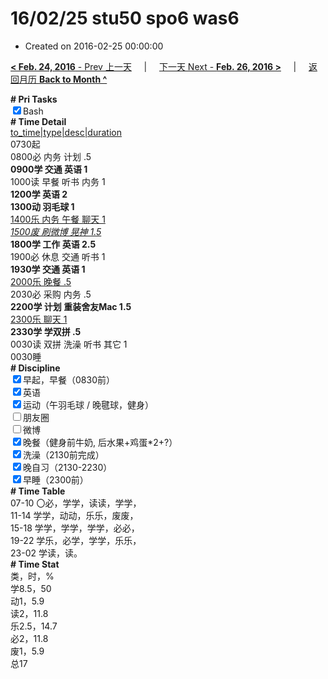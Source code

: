 # 16/02/25 stu50 spo6 was6

- Created on 2016-02-25 00:00:00

[**< Feb. 24, 2016** - Prev 上一天](/lifelogs/2016/02/d24.md) &nbsp; &nbsp; | &nbsp; &nbsp; [下一天 Next - **Feb. 26, 2016 >**](/lifelogs/2016/02/d26.md) &nbsp; &nbsp; |  &nbsp; &nbsp; [返回月历 **Back to Month ^**](/lifelogs/2016/02/index.md)
<br/><div><b># Pri Tasks</b></div><div><input checked="true" type="checkbox"/>Bash</div><div><b># Time Detail</b></div><div><u>to_time|type|desc|duration</u></div><div>0730起</div><div>0800必 内务 计划 .5</div><div><b>0900学 交通 英语 1</b></div><div>1000读 早餐 听书 内务 1</div><div><b>1200学 英语 2</b></div><div><b>1300动 羽毛球 1</b></div><div><u>1400乐 内务 午餐 聊天 1</u></div><div><u><i>1500废 刷微博 晃神 1.5</i></u></div><div><b>1800学 工作 英语 2.5</b></div><div>1900必 休息 交通 听书 1</div><div><b>1930学 交通 英语 1</b></div><div><u>2000乐 晚餐 .5</u></div><div>2030必 采购 内务 .5</div><div><b>2200学 计划 重装舍友Mac 1.5</b></div><div><u>2300乐 聊天 1</u></div><div><b>2330学 学双拼 .5</b></div><div>0030读 双拼 洗澡 听书 其它 1</div><div>0030睡</div><div><b># Discipline</b></div><div><input checked="true" type="checkbox"/>早起，早餐（0830前）</div><div><input checked="true" type="checkbox"/>英语</div><div><input checked="true" type="checkbox"/>运动（午羽毛球 / 晚毽球，健身）</div><div><input type="checkbox"/>朋友圈</div><div><input type="checkbox"/>微博</div><div><input checked="true" type="checkbox"/>晚餐（健身前牛奶, 后水果+鸡蛋*2+?）</div><div><input checked="true" type="checkbox"/>洗澡（2130前完成）</div><div><input checked="true" type="checkbox"/>晚自习（2130-2230）</div><div><input checked="true" type="checkbox"/>早睡（2300前）</div><div><b># Time Table</b></div><div>07-10 〇必，学学，读读，学学，</div><div>11-14 学学，动动，乐乐，废废，</div><div>15-18 学学，学学，学学，必必，</div><div>19-22 学乐，必学，学学，乐乐，</div><div>23-02 学读，读。</div><div><b># Time Stat</b></div><div>类，时，%</div><div>学8.5，50</div><div>动1，5.9</div><div>读2，11.8</div><div>乐2.5，14.7</div><div>必2，11.8</div><div>废1，5.9</div><div>总17</div>
